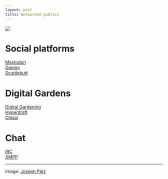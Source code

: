 ```yaml
---
layout: post
title: Networked publics
---
```

<img src="{{ site.baseurl }}/assets/weird-ecologies.gif">

# Social platforms
[Mastodon](https://joinmastodon.org/)   
[Gemini](https://gemini.circumlunar.space/)  
[Scuttlebutt](https://scuttlebutt.nz/)   

# Digital Gardens
[Digital Gardening](https://github.com/MaggieAppleton/digital-gardeners)  
[Hyperdraft](https://hyperdraft.rosano.ca/)  
[Chisai](https://github.com/Thomasorus/Chisai)  

# Chat
[IRC](https://libera.chat)    
[XMPP](https://movim.hmm.st)  

***
Image: [Joseph Pelz](https://www.generativehut.com/post/interview-with-josef-pelz)  


